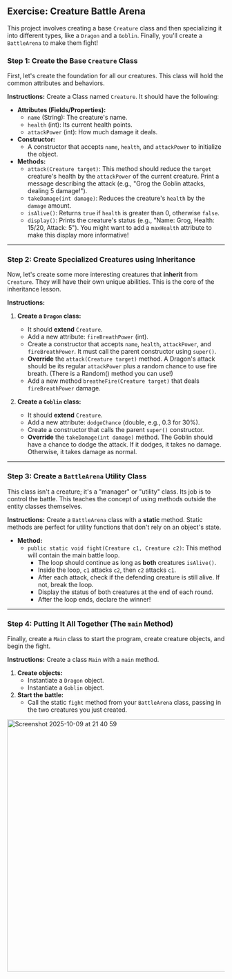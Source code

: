 ## Exercise: Creature Battle Arena

This project involves creating a base `Creature` class and then specializing it into different types, like a `Dragon` and a `Goblin`. Finally, you'll create a `BattleArena` to make them fight\!

### Step 1: Create the Base `Creature` Class

First, let's create the foundation for all our creatures. This class will hold the common attributes and behaviors.

**Instructions:**
Create a Class named `Creature`. It should have the following:

  * **Attributes (Fields/Properties):**
      * `name` (String): The creature's name.
      * `health` (int): Its current health points.
      * `attackPower` (int): How much damage it deals.
  * **Constructor:**
      * A constructor that accepts `name`, `health`, and `attackPower` to initialize the object.
  * **Methods:**
      * `attack(Creature target)`: This method should reduce the `target` creature's health by the `attackPower` of the current creature. Print a message describing the attack (e.g., "Grog the Goblin attacks, dealing 5 damage\!").
      * `takeDamage(int damage)`: Reduces the creature's `health` by the `damage` amount.
      * `isAlive()`: Returns `true` if `health` is greater than 0, otherwise `false`.
      * `display()`: Prints the creature's status (e.g., "Name: Grog, Health: 15/20, Attack: 5"). You might want to add a `maxHealth` attribute to make this display more informative\!

-----

### Step 2: Create Specialized Creatures using Inheritance

Now, let's create some more interesting creatures that **inherit** from `Creature`. They will have their own unique abilities. This is the core of the inheritance lesson.

**Instructions:**

1.  **Create a `Dragon` class:**
      * It should **extend** `Creature`.
      * Add a new attribute: `fireBreathPower` (int).
      * Create a constructor that accepts `name`, `health`, `attackPower`, and `fireBreathPower`. It must call the parent constructor using `super()`.
      * **Override** the `attack(Creature target)` method. A Dragon's attack should be its regular `attackPower` plus a random chance to use fire breath. (There is a Random() method you can use!)
      * Add a new method `breatheFire(Creature target)` that deals `fireBreathPower` damage.


2.  **Create a `Goblin` class:**
      * It should **extend** `Creature`.
      * Add a new attribute: `dodgeChance` (double, e.g., 0.3 for 30%).
      * Create a constructor that calls the parent `super()` constructor.
      * **Override** the `takeDamage(int damage)` method. The Goblin should have a chance to dodge the attack. If it dodges, it takes no damage. Otherwise, it takes damage as normal.


-----

### Step 3: Create a `BattleArena` Utility Class

This class isn't a creature; it's a "manager" or "utility" class. Its job is to control the battle. This teaches the concept of using methods outside the entity classes themselves.

**Instructions:**
Create a `BattleArena` class with a **static** method. Static methods are perfect for utility functions that don't rely on an object's state.

  * **Method:**
      * `public static void fight(Creature c1, Creature c2)`: This method will contain the main battle loop.
          * The loop should continue as long as **both** creatures `isAlive()`.
          * Inside the loop, `c1` attacks `c2`, then `c2` attacks `c1`.
          * After each attack, check if the defending creature is still alive. If not, break the loop.
          * Display the status of both creatures at the end of each round.
          * After the loop ends, declare the winner\! 

-----

### Step 4: Putting It All Together (The `main` Method)

Finally, create a `Main` class to start the program, create creature objects, and begin the fight.

**Instructions:**
Create a class `Main` with a `main` method.

1.  **Create objects:**
      * Instantiate a `Dragon` object.
      * Instantiate a `Goblin` object.
2.  **Start the battle:**
      * Call the static `fight` method from your `BattleArena` class, passing in the two creatures you just created.
  
  <img width="575" height="583" alt="Screenshot 2025-10-09 at 21 40 59" src="https://github.com/user-attachments/assets/a4bdc4af-2378-4f75-b65d-2b9c8573e3fb" />
      
